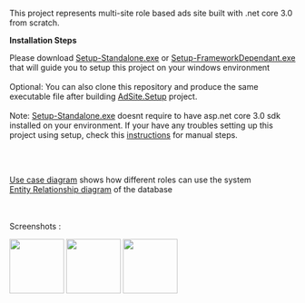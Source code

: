 This project represents multi-site role based ads site built with .net core 3.0 from scratch. 

<b>Installation Steps</b>

Please download [Setup-Standalone.exe](https://drive.google.com/open?id=1hKLzZieZMKuf3535T1qTVXaWEjolQoJy) or [Setup-FrameworkDependant.exe](https://drive.google.com/open?id=14u3P6Fd3lB-mEp2pDbhdhUhCOjt0is8r) that will guide you to setup this project on your windows environment 
<br/>
<br/>
Optional: You can also clone this repository and produce the same executable file after building [AdSite.Setup](AdSite.Setup) project.
<br/>
<br/>
Note: [Setup-Standalone.exe](https://drive.google.com/open?id=1hKLzZieZMKuf3535T1qTVXaWEjolQoJy) doesnt require to have asp.net core 3.0 sdk installed on your environment. If your have any troubles setting up this project using setup, check this [instructions](Instructions.txt) for manual steps.   

<br/>
<br/>

[Use case diagram](https://github.com/miroslav-tashonov/AdsSite/blob/master/AdSite/wwwroot/img/ad-site-usecase.jpg) shows how different roles can use the system
<br/>
[Entity Relationship diagram](https://github.com/miroslav-tashonov/AdsSite/blob/master/AdSite/wwwroot/img/adsite-Database-ER.jpg) of the database

<br/>
<br/>
Screenshots : 
<br />
<p float="left">
  <img src="https://i.imgur.com/uNocJ40.png" width=96>
  <img src="https://i.imgur.com/0riw0kK.png" width=96>
  <img src="https://i.imgur.com/GSmfrlw.png" width=96>
</p>

